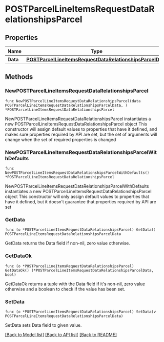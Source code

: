 # POSTParcelLineItemsRequestDataRelationshipsParcel

## Properties

Name | Type | Description | Notes
------------ | ------------- | ------------- | -------------
**Data** | [**POSTParcelLineItemsRequestDataRelationshipsParcelData**](POSTParcelLineItemsRequestDataRelationshipsParcelData.md) |  | 

## Methods

### NewPOSTParcelLineItemsRequestDataRelationshipsParcel

`func NewPOSTParcelLineItemsRequestDataRelationshipsParcel(data POSTParcelLineItemsRequestDataRelationshipsParcelData, ) *POSTParcelLineItemsRequestDataRelationshipsParcel`

NewPOSTParcelLineItemsRequestDataRelationshipsParcel instantiates a new POSTParcelLineItemsRequestDataRelationshipsParcel object
This constructor will assign default values to properties that have it defined,
and makes sure properties required by API are set, but the set of arguments
will change when the set of required properties is changed

### NewPOSTParcelLineItemsRequestDataRelationshipsParcelWithDefaults

`func NewPOSTParcelLineItemsRequestDataRelationshipsParcelWithDefaults() *POSTParcelLineItemsRequestDataRelationshipsParcel`

NewPOSTParcelLineItemsRequestDataRelationshipsParcelWithDefaults instantiates a new POSTParcelLineItemsRequestDataRelationshipsParcel object
This constructor will only assign default values to properties that have it defined,
but it doesn't guarantee that properties required by API are set

### GetData

`func (o *POSTParcelLineItemsRequestDataRelationshipsParcel) GetData() POSTParcelLineItemsRequestDataRelationshipsParcelData`

GetData returns the Data field if non-nil, zero value otherwise.

### GetDataOk

`func (o *POSTParcelLineItemsRequestDataRelationshipsParcel) GetDataOk() (*POSTParcelLineItemsRequestDataRelationshipsParcelData, bool)`

GetDataOk returns a tuple with the Data field if it's non-nil, zero value otherwise
and a boolean to check if the value has been set.

### SetData

`func (o *POSTParcelLineItemsRequestDataRelationshipsParcel) SetData(v POSTParcelLineItemsRequestDataRelationshipsParcelData)`

SetData sets Data field to given value.



[[Back to Model list]](../README.md#documentation-for-models) [[Back to API list]](../README.md#documentation-for-api-endpoints) [[Back to README]](../README.md)


